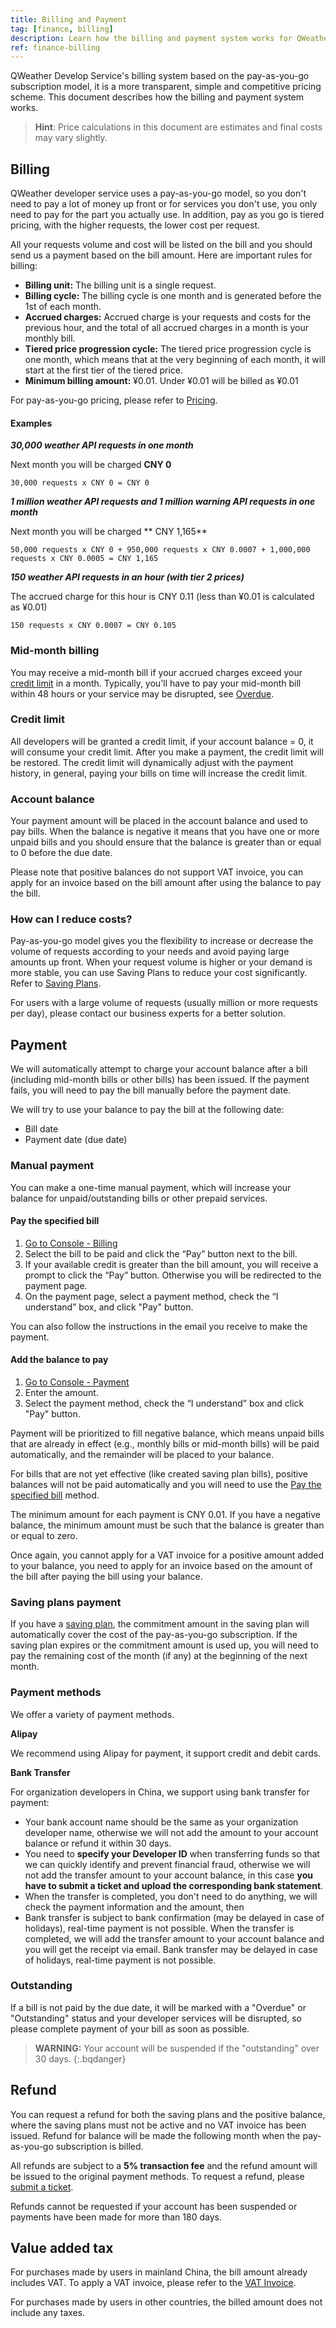 ```yaml
---
title: Billing and Payment
tag: [finance, billing]
description: Learn how the billing and payment system works for QWeather Develop Services.
ref: finance-billing
---
```


QWeather Develop Service's billing system based on the pay-as-you-go subscription model, it is a more transparent, simple and competitive pricing scheme. This document describes how the billing and payment system works.

> **Hint**: Price calculations in this document are estimates and final costs may vary slightly.

## Billing

QWeather developer service uses a pay-as-you-go model, so you don't need to pay a lot of money up front or for services you don't use, you only need to pay for the part you actually use. In addition, pay as you go is tiered pricing, with the higher requests, the lower cost per request.

All your requests volume and cost will be listed on the bill and you should send us a payment based on the bill amount. Here are important rules for billing:

- **Billing unit:** The billing unit is a single request.
- **Billing cycle:** The billing cycle is one month and is generated before the 1st of each month.
- **Accrued charges:** Accrued charge is your requests and costs for the previous hour, and the total of all accrued charges in a month is your monthly bill.
- **Tiered price progression cycle:** The tiered price progression cycle is one month, which means that at the very beginning of each month, it will start at the first tier of the tiered price.
- **Minimum billing amount:** ¥0.01. Under ¥0.01 will be billed as ¥0.01

For pay-as-you-go pricing, please refer to [Pricing](/en/docs/finance/pricing/).

#### Examples

***30,000 weather API requests in one month***

Next month you will be charged **CNY 0**

```
30,000 requests x CNY 0 = CNY 0
```

***1 million weather API requests and 1 million warning API requests in one month***

Next month you will be charged ** CNY 1,165**

```
50,000 requests x CNY 0 + 950,000 requests x CNY 0.0007 + 1,000,000 requests x CNY 0.0005 = CNY 1,165
```

***150 weather API requests in an hour (with tier 2 prices)***

The accrued charge for this hour is CNY 0.11 (less than ¥0.01 is calculated as ¥0.01)

```
150 requests x CNY 0.0007 = CNY 0.105
```

### Mid-month billing

You may receive a mid-month bill if your accrued charges exceed your [credit limit](#credit-limit) in a month. Typically, you'll have to pay your mid-month bill within 48 hours or your service may be disrupted, see [Overdue](#overdue).

### Credit limit

All developers will be granted a credit limit, if your account balance = 0, it will consume your credit limit. After you make a payment, the credit limit will be restored. The credit limit will dynamically adjust with the payment history, in general, paying your bills on time will increase the credit limit.

### Account balance

Your payment amount will be placed in the account balance and used to pay bills. When the balance is negative it means that you have one or more unpaid bills and you should ensure that the balance is greater than or equal to 0 before the due date.

Please note that positive balances do not support VAT invoice, you can apply for an invoice based on the bill amount after using the balance to pay the bill.

### How can I reduce costs?

Pay-as-you-go model gives you the flexibility to increase or decrease the volume of requests according to your needs and avoid paying large amounts up front. When your request volume is higher or your demand is more stable, you can use Saving Plans to reduce your cost significantly. Refer to [Saving Plans](/docs/finance/saving-plans/).

For users with a large volume of requests (usually million or more requests per day), please contact our business experts for a better solution.

## Payment

We will automatically attempt to charge your account balance after a bill (including mid-month bills or other bills) has been issued. If the payment fails, you will need to pay the bill manually before the payment date.

We will try to use your balance to pay the bill at the following date:

- Bill date
- Payment date (due date)

### Manual payment

You can make a one-time manual payment, which will increase your balance for unpaid/outstanding bills or other prepaid services.

#### Pay the specified bill

1. [Go to Console - Billing](https://console.qweather.com/finance/billing/)
2. Select the bill to be paid and click the “Pay” button next to the bill.
3. If your available credit is greater than the bill amount, you will receive a prompt to click the “Pay” button. Otherwise you will be redirected to the payment page.
4. On the payment page, select a payment method, check the “I understand” box, and click "Pay" button.

You can also follow the instructions in the email you receive to make the payment.

#### Add the balance to pay

1. [Go to Console - Payment](https://console.qweather.com/finance/payment/)
2. Enter the amount.
3. Select the payment method, check the “I understand” box and click "Pay" button.

Payment will be prioritized to fill negative balance, which means unpaid bills that are already in effect (e.g., monthly bills or mid-month bills) will be paid automatically, and the remainder will be placed to your balance.

For bills that are not yet effective (like created saving plan bills), positive balances will not be paid automatically and you will need to use the [Pay the specified bill](/en/docs/finance/billing-and-payment/#pay-the-specified-bill) method.

The minimum amount for each payment is CNY 0.01. If you have a negative balance, the minimum amount must be such that the balance is greater than or equal to zero.

Once again, you cannot apply for a VAT invoice for a positive amount added to your balance, you need to apply for an invoice based on the amount of the bill after paying the bill using your balance.

### Saving plans payment

If you have a [saving plan](/en/docs/finance/saving-plans/), the commitment amount in the saving plan will automatically cover the cost of the pay-as-you-go subscription. If the saving plan expires or the commitment amount is used up, you will need to pay the remaining cost of the month (if any) at the beginning of the next month.

### Payment methods

We offer a variety of payment methods.

**Alipay**

We recommend using Alipay for payment, it support credit and debit cards.

**Bank Transfer** 

For organization developers in China, we support using bank transfer for payment:

- Your bank account name should be the same as your organization developer name, otherwise we will not add the amount to your account balance or refund it within 30 days.
- You need to **specify your Developer ID** when transferring funds so that we can quickly identify and prevent financial fraud, otherwise we will not add the transfer amount to your account balance, in this case **you have to submit a ticket and upload the corresponding bank statement**. 
- When the transfer is completed, you don't need to do anything, we will check the payment information and the amount, then 
- Bank transfer is subject to bank confirmation (may be delayed in case of holidays), real-time payment is not possible. When the transfer is completed, we will add the transfer amount to your account balance and you will get the receipt via email. Bank transfer may be delayed in case of holidays, real-time payment is not possible. 

### Outstanding

If a bill is not paid by the due date, it will be marked with a "Overdue" or "Outstanding" status and your developer services will be disrupted, so please complete payment of your bill as soon as possible.

> **WARNING:** Your account will be suspended if the "outstanding" over 30 days.
{:.bqdanger}

## Refund

You can request a refund for both the saving plans and the positive balance, where the saving plans must not be active and no VAT invoice has been issued. Refund for balance will be made the following month when the pay-as-you-go subscription is billed.

All refunds are subject to a **5% transaction fee** and the refund amount will be issued to the original payment methods. To request a refund, please [submit a ticket](https://console.qweather.com/support/ticket/new/).

Refunds cannot be requested if your account has been suspended or payments have been made for more than 180 days.

## Value added tax

For purchases made by users in mainland China, the bill amount already includes VAT. To apply a VAT invoice, please refer to the [VAT Invoice](/en/docs/finance/vat-invoice/).

For purchases made by users in other countries, the billed amount does not include any taxes.
